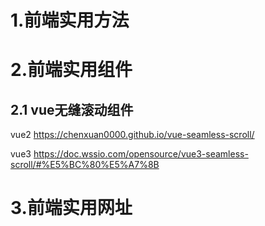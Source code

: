 # 1.前端实用方法

# 2.前端实用组件

## 2.1 vue无缝滚动组件

vue2 https://chenxuan0000.github.io/vue-seamless-scroll/

vue3 https://doc.wssio.com/opensource/vue3-seamless-scroll/#%E5%BC%80%E5%A7%8B

# 3.前端实用网址

